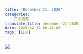 ```yaml
---
title: 'December 21, 2020'
categories:
  - 日志随笔
translate_title: december-21-2020
date: 2020-12-21 08:38:00
tags: [日志]
---
```


![](\assets\img\blogimgs\family\happy_birthday.gif)

